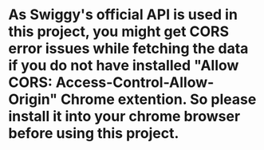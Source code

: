 # As Swiggy's official API is used in this project, you might get CORS error issues while fetching the data if you do not have installed "Allow CORS: Access-Control-Allow-Origin" Chrome extention. So please install it into your chrome browser before using this project.